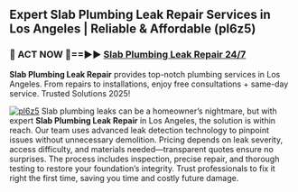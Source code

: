 ## Expert Slab Plumbing Leak Repair Services in Los Angeles | Reliable & Affordable (pl6z5)  

<h3>🚿 ACT NOW 🌟==►► <a href="https://tinyurl.com/2ne6vx2x" rel="nofollow">Slab Plumbing Leak Repair 24/7</a></h3>

**Slab Plumbing Leak Repair** provides top-notch plumbing services in Los Angeles. From repairs to installations, enjoy free consultations + same-day service. Trusted Solutions 2025!

[![pl6z5](https://i.imgur.com/4PFF4AK.jpeg)](https://tinyurl.com/2ne6vx2x)
Slab plumbing leaks can be a homeowner’s nightmare, but with expert **Slab Plumbing Leak Repair** in Los Angeles, the solution is within reach. Our team uses advanced leak detection technology to pinpoint issues without unnecessary demolition. Pricing depends on leak severity, access difficulty, and materials needed—transparent quotes ensure no surprises. The process includes inspection, precise repair, and thorough testing to restore your foundation’s integrity. Trust professionals to fix it right the first time, saving you time and costly future damage.